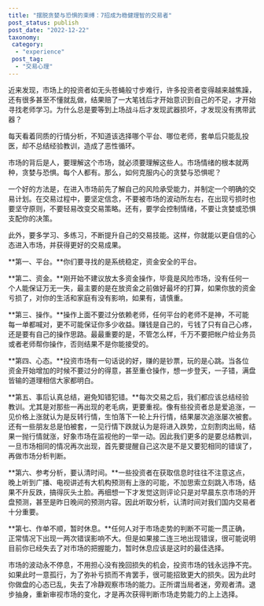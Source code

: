 ```yaml
---
title: "摆脱贪婪与恐惧的束缚：7招成为稳健理智的交易者"
post_status: publish
post_date: "2022-12-22"
taxonomy:
 category: 
  - "experience"
 post_tag: 
  - "交易心理"
---
```


近来发现，市场上的投资者如无头苍蝇般寸步难行，许多投资者变得越来越焦躁，还有很多甚至不懂就乱做，结果赔了一大笔钱后才开始意识到自己的不足，才开始寻找老师学习。为什么总是要等到上场战斗后才发现武器损坏，才发现没有携带武器？

每天看着同质的行情分析，不知道该选择哪个平台、哪位老师，套单后只能乱投医，却不总结经验教训，造成了恶性循环。

市场的背后是人，要理解这个市场，就必须要理解这些人。市场情绪的根本就两种，贪婪与恐惧。每个人都有。那么，如何克服内心的贪婪与恐惧呢？

一个好的方法是，在进入市场前先了解自己的风险承受能力，并制定一个明确的交易计划。在交易过程中，要坚定信念，不要被市场的波动所左右，在出现亏损时也要坚守原则，不要轻易改变交易策略。还有，要学会控制情绪，不要让贪婪或恐惧支配你的决策。

此外，要多学习、多练习，不断提升自己的交易技能。这样，你就能以更自信的心态进入市场，并获得更好的交易成果。

**第一、平台。**你们要寻找的是系统稳定，资金安全的平台。

**第二、资金。**刚开始不建议放太多资金操作，毕竟是风险市场，没有任何一个人能保证万无一失，最主要的是在放资金之前做好最坏的打算，如果你放的资金亏损了，对你的生活和家庭有没有影响，如果有，请慎重。

**第三、操作。**操作上面不要过分依赖老师，任何平台的老师不是神，不可能每一单都喊对，更不可能保证你多少收益。赚钱是自己的，亏钱了只有自己心疼，还是要有自己的操作思路。最最重要的是，不管怎么样，千万不要把帐户给业务员或者老师帮你操作，否则结果不是你能接受的。

**第四、心态。**投资市场有一句话说的好，赚的是钞票，玩的是心跳。当各位资金开始增加的时候不要过分的得意，甚至重仓操作，想一步登天，一子错，满盘皆输的道理相信大家都明白。

**第五、事后认真总结，避免知错犯错。**每次交易之后，我们都应该总结经验教训。尤其是对那些一再出现的老毛病，更要重视。像有些投资者总是爱追涨，一见价格上涨就认为是反转行情，生怕落下一轮上升行情，结果屡次追涨屡次被套。还有一些朋友总是怕被套，一见行情下跌就认为是将进入跌势，立刻割肉出局，结果一抛行情就涨，好象市场在监视他的一举一动。因此我们更多的是要总结教训，一旦市场相同的情况再次出现，首先要提醒自己这次是不是又要犯相同的错误了，再做市场分析判断。

**第六、参考分析，要认清时间。**一些投资者在获取信息时往往不注意这点，晚上听到广播、电视讲述有大机构预测有上涨的可能，不加思索立刻跳入市场，结果不升反跌，搞得灰头土脸。再细想一下才发觉这则评论只是对早晨东京市场的开盘预测，甚至是昨日晚间的预测内容。因此听取分析，认清时间对我们国内交易者十分重要。

**第七、作单不顺，暂时休息。**任何人对于市场走势的判断不可能一贯正确，正常情况下出现一两次错误影响不大。但是如果接二连三地出现错误，很可能说明目前你已经失去了对市场的把握能力，暂时休息应该是这时的最佳选择。

市场的波动永不停息，不用担心没有挽回损失的机会，投资市场的钱永远挣不完。如果此时一意孤行，为了弥补亏损而不肯罢手，很可能招致更大的损失。因为此时你做盘的心态已乱，失去了冷静观察市场的能力。正所谓当局者迷，旁观者清。退步抽身，重新审视市场的变化，才是再次获得判断市场走势能力的上上选择。
